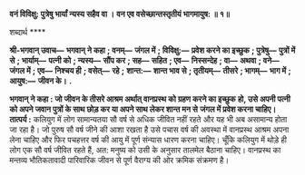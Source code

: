**वनं विविक्षु: पुत्रेषु भार्यां न्यस्य सहैव वा ।** **वन एव वसेच्छान्तस्तृतीयं भागमायुष: ॥ १॥** 

शब्दार्थ **** 

**श्री-भगवान् उवाच—** **भगवान् ने कहा** **; वनम्—** **जंगल में** **; विविक्षु:—** **प्रवेश करने का इच्छुक** **; पुत्रेषु—** **पुत्रों में से** **; भार्याम्—** **पत्नी को** **; न्यस्य—** **सौंप कर** **; सह—** **सहित** **; एव—** **निस्सन्देह** **; वा—** **अथवा** **; वने—** **जंगल में** **; एव—** **निश्चय ही** **; वसेत्—** **रहे** **;** **शान्त:—** **शान्त भाव से** **; तृतीयम्—** **तीसरे** **; भागम्—** **भाग में** **; आयुष:—** **जीवन के।** **.** 

**भगवान् ने कहा : जो जीवन के तीसरे आश्रम अर्थात् वानप्रस्थ को ग्रहण करने का इच्छुक** **हो, उसे अपनी पत्नी को अपने जवान पुत्रों के साथ छोड़ कर या अपने साथ लेकर शान्त मन से** **जंगल में प्रवेश करना चाहिए।** **तात्पर्य :** कलियुग में लोग सामान्यतया सौ वर्ष से अधिक जीवित नहीं रहते और यह भी अब असामान्य होता जा रहा है। जो पुरुष सौ वर्ष जीने की आशा रखता है उसे पचास वर्ष की अवस्था में वानप्रस्थ आश्रम अपना लेना चाहिए और फिर पचहत्तर वर्ष की आयु में पूर्ण संन्यास धारण करना चाहिए। चूँकि कलियुग में थोड़े ही लोग एक सौ वर्ष जीवित रहते हैं, अत: मनुष्य को उसी के अनुसार तालमेल बैठाना चाहिए। वानप्रस्थ का मन्तव्य भौतिकतावादी पारिवारिक जीवन से पूर्ण वैराग्य की ओर क्रमिक संक्रमण है।  